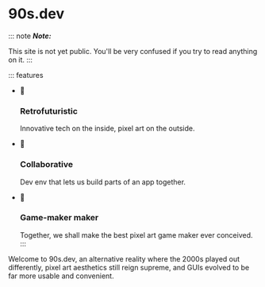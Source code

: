 # 90s.dev

::: note
***Note:***

This site is not yet public. You'll be very confused if you try to read anything on it.
:::

::: features
* 🧪
  ### Retrofuturistic
  Innovative tech on the inside, pixel art on the outside.

* 🤝
  ### Collaborative
  Dev env that lets us build parts of an app together.

* 🔨
  ### Game-maker maker
  Together, we shall make the best pixel art game maker ever conceived.
:::

Welcome to 90s.dev, an alternative reality where
the 2000s played out differently, pixel art aesthetics still reign supreme,
and GUIs evolved to be far more usable and convenient.
